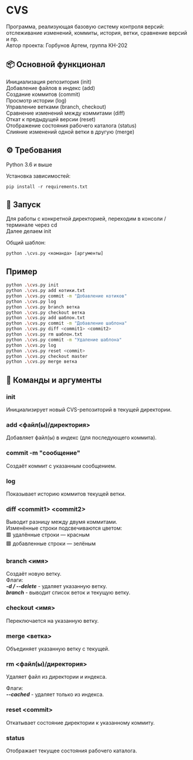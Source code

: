 # CVS  
Программа, реализующая базовую систему контроля версий: отслеживание изменений, коммиты, история, ветки, сравнение версий и пр.  
Автор проекта: Горбунов Артем, группа КН-202  

## 📦 Основной функционал  
Инициализация репозитория (init)  
Добавление файлов в индекс (add)  
Создание коммитов (commit)  
Просмотр истории (log)  
Управление ветками (branch, checkout)  
Сравнение изменений между коммитами (diff)  
Откат к предыдущей версии (reset)  
Отображение состояния рабочего каталога (status)  
Слияние изменений одной ветки в другую (merge)

## ⚙️ Требования
Python 3.6 и выше

Установка зависимостей:
```
pip install -r requirements.txt
```

## 🚀 Запуск
Для работы с конкретной директорией, переходим в консоли / терминале через cd  
Далее делаем init  
  
Общий шаблон:
```
python .\cvs.py <команда> [аргументы]
```

## Пример  
```bash
python .\cvs.py init
python .\cvs.py add котики.txt
python .\cvs.py commit -m "Добавление котиков"
python .\cvs.py log
python .\cvs.py branch ветка
python .\cvs.py checkout ветка
python .\cvs.py add шаблон.txt
python .\cvs.py commit -m "Добавление шаблона"
python .\cvs.py diff <commit1> <commit2>
python .\cvs.py rm шаблон.txt
python .\cvs.py commit -m "Удаление шаблона"
python .\cvs.py log
python .\cvs.py reset <commit>
python .\cvs.py checkout master
python .\cvs.py merge ветка
``` 

## 🔧 Команды и аргументы
### init
Инициализирует новый CVS-репозиторий в текущей директории.

### add <файл(ы)/директория>
Добавляет файл(ы) в индекс (для последующего коммита).

### commit -m "сообщение"
Создаёт коммит с указанным сообщением.

### log
Показывает историю коммитов текущей ветки.

### diff \<commit1> \<commit2>
Выводит разницу между двумя коммитами.  
Изменённые строки подсвечиваются цветом:  
🟥 удалённые строки — красным  
🟩 добавленные строки — зелёным  

### branch <имя>
Создаёт новую ветку.  
Флаги:  
***-d / --delete*** - удаляет указанную ветку.  
***branch*** - выводит список веток и текущую ветку.  

### checkout <имя>
Переключается на указанную ветку.

### merge <ветка>
Объединяет указанную ветку с текущей.

### rm <файл(ы)/директория>
Удаляет файл из директории и индекса.  

Флаги:  
***--cached*** - удаляет только из индекса.

### reset \<commit>
Откатывает состояние директории к указанному коммиту.

### status
Отображает текущее состояния рабочего каталога.
